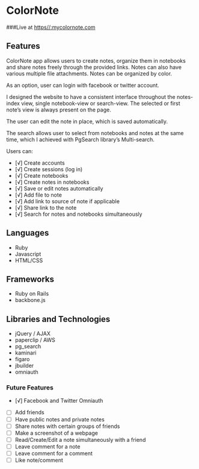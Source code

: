 # ColorNote

###Live at [https//:mycolornote.com][link]

[link]: http://mycolornote.com/

## Features

ColorNote app allows users to create notes, organize them in notebooks and share notes freely through the provided links. Notes can also have various multiple file attachments. Notes can be organized by color.

As an option, user can login with facebook or twitter account.

I designed the website to have a consistent interface throughout the notes-index view, single notebook-view or search-view. The selected or first note’s view is always present on the page. 

The user can edit the note in place, which is saved automatically.

The search allows user to select from notebooks and notes at the same time, which I achieved with PgSearch library’s Multi-search.

 Users can:

- [√] Create accounts
- [√] Create sessions (log in)
- [√] Create notebooks
- [√] Create notes in notebooks
- [√] Save or edit notes automatically
- [√] Add file to note
- [√] Add link to source of note if applicable
- [√] Share link to the note
- [√] Search for notes and notebooks simultaneously

## Languages

- Ruby
- Javascript
- HTML/CSS


## Frameworks

- Ruby on Rails
- backbone.js


## Libraries and Technologies

-	jQuery / AJAX
-	paperclip / AWS
-	pg_search
- kaminari
- figaro
- jbuilder
- omniauth

### Future Features
- [√] Facebook and Twitter Omniauth
- [ ] Add friends
- [ ] Have public notes and private notes
- [ ] Share notes with certain groups of friends
- [ ] Make a screenshot of a webpage
- [ ] Read/Create/Edit a note simultaneously with a friend
- [ ] Leave comment for a note
- [ ] Leave comment for a comment
- [ ] Like note/comment
